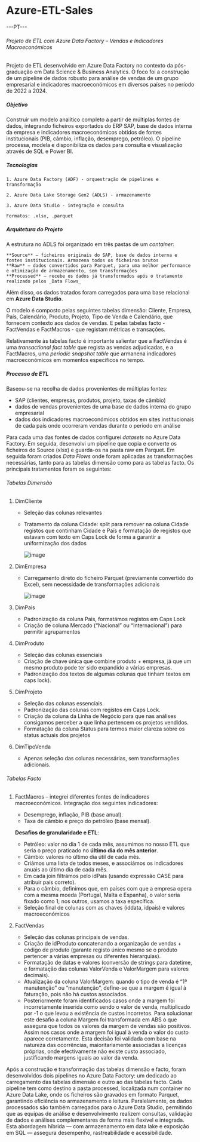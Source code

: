 # Azure-ETL-Sales

---PT---

###### Projeto de ETL com Azure Data Factory – Vendas e Indicadores Macroeconómicos
Projeto de ETL desenvolvido em Azure Data Factory no contexto da pós-graduação em Data Science & Business Analytics. O foco foi a construção de um pipeline de dados robusto para análise de vendas de um grupo empresarial e indicadores macroeconómicos em diversos países no período de 2022 a 2024.

##### Objetivo
Construir um modelo analítico completo a partir de múltiplas fontes de dados, integrando ficheiros exportados do ERP SAP, base de dados interna da empresa e indicadores macroeconómicos obtidos de fontes institucionais (PIB, câmbio, inflação, desemprego, petróleo). O pipeline processa, modela e disponibiliza os dados para consulta e visualização através de SQL e Power BI.

##### Tecnologias

    1. Azure Data Factory (ADF) - orquestração de pipelines e transformação

    2. Azure Data Lake Storage Gen2 (ADLS) - armazenamento

    3. Azure Data Studio - integração e consulta

    Formatos: .xlsx, .parquet

##### Arquitetura do Projeto

A estrutura no ADLS foi organizado em três pastas de um _container_:

    **Source** – ficheiros originais do SAP, base de dados interna e fontes institucionais. Armazena todos os ficheiros brutos
    **Raw** – dados convertidos para Parquet, para uma melhor performance e otimização de armazenamento, sem transformações
    **Processed** – recebe os dados já transformados após o tratamento realizado pelos _Data Flows_

Além disso, os dados tratados foram carregados para uma base relacional em **Azure Data Studio**.

O modelo é composto pelas seguintes tabelas dimensão: Cliente, Empresa, País, Calendário, Produto, Projeto, Tipo de Venda e Calendário, que fornecem contexto aos dados de vendas. E pelas tabelas facto - FactVendas e FactMacros - que registam métricas e transações.

Relativamente às tabelas facto é importante salientar que a FactVendas é uma _transactional fact table_ que regista as vendas adjudicadas, e a FactMacros, uma _periodic snapshot table_ que armanena indicadores macroeconómicos em momentos especificos no tempo.

##### Processo de ETL
Baseou-se na recolha de dados provenientes de múltiplas fontes:
- SAP (clientes, empresas, produtos, projeto, taxas de câmbio)
- dados de vendas provenientes de uma base de dados interna do grupo empresarial
- dados dos indicadores macroeconómicos obtidos em sites institucionais de cada país onde ocorreram vendas durante o periodo em análise
  

Para cada uma das fontes de dados configurei _datasets_ no Azure Data Factory. Em seguida, desenvolvi um pipeline que copia e converte os ficheiros do Source (xlsx) e guarda-os na pasta raw em Parquet. Em seguida foram criados _Data Flows_ onde foram aplicadas as transformações necessárias, tanto para as tabelas dimensão como para as tabelas facto. Os principais tratamentos foram os seguintes:

  ###### Tabelas Dimensão

  1. DimCliente
     
     - Seleção das colunas relevantes
     - Tratamento da coluna Cidade: split para remover na coluna Cidade registos que continham Cidade e País e formatação de registos que estavam com texto em Caps Lock de forma a garantir a uniformização dos dados
    
       ![image](https://github.com/user-attachments/assets/5e542b2a-4127-455e-9ad2-d8a259f48d21)

       
  2. DimEmpresa

     - Carregamento direto do ficheiro Parquet (previamente convertido do Excel), sem necessidade de transformações adicionais

        ![image](https://github.com/user-attachments/assets/e37e2ca9-ea18-49f5-b644-211a033837f6)

  3. DimPais

     - Padronização da coluna Pais, formatámos registos em Caps Lock
     - Criação de coluna Mercado (“Nacional” ou “Internacional”) para permitir agrupamentos

  4. DimProduto

     - Seleção das colunas essenciais
     - Criação de chave única que combine produto + empresa, já que um mesmo produto pode ter sido expandido a várias empresas.
     - Padronização dos textos de algumas colunas que tinham textos em caps lock).
  
  5. DimProjeto

     - Seleção das colunas essenciais.
     - Padronização das colunas com registos em Caps Lock.
     - Criação da coluna da Linha de Negócio para que nas análises consigamos perceber a que linha pertencem os projetos vendidos.
     - Formatação da coluna Status para termos maior clareza sobre os status actuais dos projetos

  6. DimTipoVenda

     - Apenas seleção das colunas necessárias, sem transformações adicionais.
    

  ###### Tabelas Facto

  1. FactMacros – integrei diferentes fontes de indicadores macroeconómicos.
     Integração dos seguintes indicadores:
     - Desemprego, inflação, PIB (base anual).
     - Taxa de câmbio e preço do petróleo (base mensal).
       
     **Desafios de granularidade e ETL**:
     - Petróleo: valor no dia 1 de cada mês, assumimos no nosso ETL que seria o preço praticado no **último dia do mês anterior**.
     - Câmbio: valores no último dia útil de cada mês.
     - Criámos uma lista de todos meses, e associámos os indicadores anuais ao último dia de cada mês.
     - Em cada join filtrámos pelo idPais (usando expressão CASE para atribuir país correto).
     - Para o câmbio, definimos que, em países com que a empresa opera com a mesma moeda (Portugal, Malta e Espanha), o valor seria fixado como 1; nos outros, usamos a taxa específica.
     - Seleção final de colunas com as chaves (iddata, idpais) e valores macroeconómicos
    
  3. FactVendas

     - Seleção das colunas principais de vendas.
     - Criação de idProduto concatenando a organização de vendas + código de produto (garante registo único mesmo se o produto pertencer a várias empresas ou diferentes hierarquias).
     - Formatação de datas e valores (conversão de strings para datetime, e formatação das colunas ValorVenda e ValorMargem para valores decimais).
     - Atualização da coluna ValorMargem: quando o tipo de venda é “1ª manutenção” ou “manutenção”, define-se que a margem é igual à faturação, pois não há custos associados.
     - Posteriormente foram identificados casos onde a margem foi incorretamente inserida como sendo o valor de venda, multiplicado por -1 o que levou a existência de custos incorretos. Para solucionar este desafio a coluna Margem foi transformada em ABS o que assegura que todos os valores da margem de vendas são positivos. Assim nos casos onde a margem foi igual à venda o valor do custo aparece corretamente. Esta decisão foi validada com base na natureza das ocorrências, maioritariamente associadas a licenças próprias, onde efectivamente não existe custo associado, justificando margens iguais ao valor da venda.


Após a construção e transformação das tabelas dimensão e facto, foram desenvolvidos dois pipelines no Azure Data Factory: um dedicado ao carregamento das tabelas dimensão e outro ao das tabelas facto. Cada pipeline tem como destino a pasta processed, localizada num container no Azure Data Lake, onde os ficheiros são gravados em formato Parquet, garantindo eficiência no armazenamento e leitura. Paralelamente, os dados processados são também carregados para o Azure Data Studio, permitindo que as equipas de análise e desenvolvimento realizem consultas, validação de dados e análises complementares de forma mais flexível e integrada. Esta abordagem híbrida — com armazenamento em data lake e exposição em SQL — assegura desempenho, rastreabilidade e acessibilidade.
     
